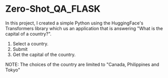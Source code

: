 # Zero-Shot_QA_FLASK

In this project, I created a simple Python using the HuggingFace's Transformers library which us an application that is answering "What is the capital of a country?".

1. Select a country.
2. Submit
3. Get the capital of the country.

NOTE: The choices of the country are limited to "Canada, Philippines and Tokyo"
